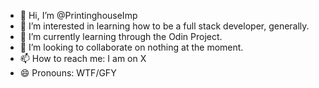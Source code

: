 - 👋 Hi, I’m @PrintinghouseImp
- 👀 I’m interested in learning how to be a full stack developer, generally.
- 🌱 I’m currently learning through the Odin Project.
- 💞️ I’m looking to collaborate on nothing at the moment.
- 📫 How to reach me: I am on X
- 😄 Pronouns: WTF/GFY

